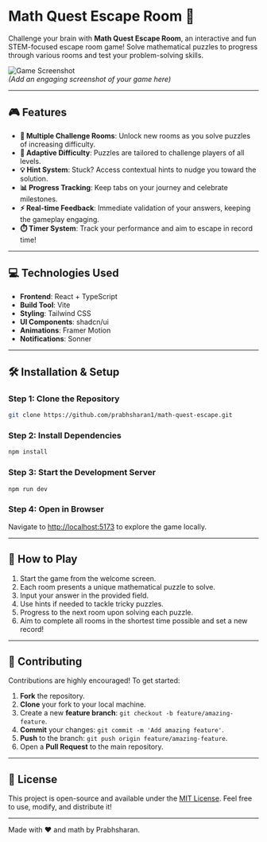 # Math Quest Escape Room 🧬

Challenge your brain with **Math Quest Escape Room**, an interactive and fun STEM-focused escape room game! Solve mathematical puzzles to progress through various rooms and test your problem-solving skills.

![Game Screenshot](https://d112y698adiu2z.cloudfront.net/photos/production/software_photos/003/194/855/datas/gallery.jpg)  
*(Add an engaging screenshot of your game here)*

---

## 🎮 Features

- **🧩 Multiple Challenge Rooms**: Unlock new rooms as you solve puzzles of increasing difficulty.  
- **🎯 Adaptive Difficulty**: Puzzles are tailored to challenge players of all levels.  
- **💡 Hint System**: Stuck? Access contextual hints to nudge you toward the solution.  
- **📊 Progress Tracking**: Keep tabs on your journey and celebrate milestones.  
- **⚡ Real-time Feedback**: Immediate validation of your answers, keeping the gameplay engaging.  
- **⏱️ Timer System**: Track your performance and aim to escape in record time!

---

## 💻 Technologies Used

- **Frontend**: React + TypeScript  
- **Build Tool**: Vite  
- **Styling**: Tailwind CSS  
- **UI Components**: shadcn/ui  
- **Animations**: Framer Motion  
- **Notifications**: Sonner

---

## 🛠️ Installation & Setup

### Step 1: Clone the Repository
```bash
git clone https://github.com/prabhsharan1/math-quest-escape.git
```

### Step 2: Install Dependencies
```bash
npm install
```

### Step 3: Start the Development Server
```bash
npm run dev
```

### Step 4: Open in Browser
Navigate to [http://localhost:5173](http://localhost:5173) to explore the game locally.

---

## 🎯 How to Play

1. Start the game from the welcome screen.  
2. Each room presents a unique mathematical puzzle to solve.  
3. Input your answer in the provided field.  
4. Use hints if needed to tackle tricky puzzles.  
5. Progress to the next room upon solving each puzzle.  
6. Aim to complete all rooms in the shortest time possible and set a new record!

---

## 🤝 Contributing

Contributions are highly encouraged! To get started:

1. **Fork** the repository.  
2. **Clone** your fork to your local machine.  
3. Create a new **feature branch**: `git checkout -b feature/amazing-feature`.  
4. **Commit** your changes: `git commit -m 'Add amazing feature'`.  
5. **Push** to the branch: `git push origin feature/amazing-feature`.  
6. Open a **Pull Request** to the main repository.

---

## 📃 License

This project is open-source and available under the [MIT License](LICENSE). Feel free to use, modify, and distribute it!

---

Made with ❤️ and math by Prabhsharan.
